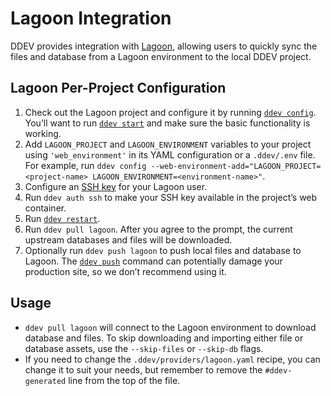 # Lagoon Integration

DDEV provides integration with [Lagoon](https://lagoon.sh/), allowing users to quickly sync the files and database from a Lagoon environment to the local DDEV project.

## Lagoon Per-Project Configuration

1. Check out the Lagoon project and configure it by running [`ddev config`](../usage/commands.md#config). You’ll want to run [`ddev start`](../usage/commands.md#start) and make sure the basic functionality is working.
2. Add `LAGOON_PROJECT` and `LAGOON_ENVIRONMENT` variables to your project using `'web_environment'` in its YAML configuration or a `.ddev/.env` file. For example, run `ddev config --web-environment-add="LAGOON_PROJECT=<project-name> LAGOON_ENVIRONMENT=<environment-name>"`.
3. Configure an [SSH key](https://docs.lagoon.sh/using-lagoon-advanced/ssh/) for your Lagoon user.
4. Run `ddev auth ssh` to make your SSH key available in the project’s web container.
5. Run [`ddev restart`](../usage/commands.md#restart).
6. Run `ddev pull lagoon`. After you agree to the prompt, the current upstream databases and files will be downloaded.
7. Optionally run `ddev push lagoon` to push local files and database to Lagoon. The [`ddev push`](../usage/commands.md#push) command can potentially damage your production site, so we don’t recommend using it.

## Usage

* `ddev pull lagoon` will connect to the Lagoon environment to download database and files. To skip downloading and importing either file or database assets, use the `--skip-files` or `--skip-db` flags.
* If you need to change the `.ddev/providers/lagoon.yaml` recipe, you can change it to suit your needs, but remember to remove the `#ddev-generated` line from the top of the file.
